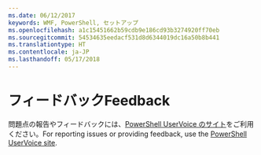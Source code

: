 ```yaml
---
ms.date: 06/12/2017
keywords: WMF, PowerShell, セットアップ
ms.openlocfilehash: a1c15451662b59cdb9e186cd93b3274920ff70eb
ms.sourcegitcommit: 54534635eedacf531d8d6344019dc16a50b8b441
ms.translationtype: HT
ms.contentlocale: ja-JP
ms.lasthandoff: 05/17/2018
---
```

# <a name="feedback"></a><span data-ttu-id="0e979-102">フィードバック</span><span class="sxs-lookup"><span data-stu-id="0e979-102">Feedback</span></span>
<span data-ttu-id="0e979-103">問題点の報告やフィードバックには、[PowerShell UserVoice のサイト](http://windowsserver.uservoice.com/forums/301869-powershell)をご利用ください。</span><span class="sxs-lookup"><span data-stu-id="0e979-103">For reporting issues or providing feedback, use the [PowerShell UserVoice site](http://windowsserver.uservoice.com/forums/301869-powershell).</span></span>
